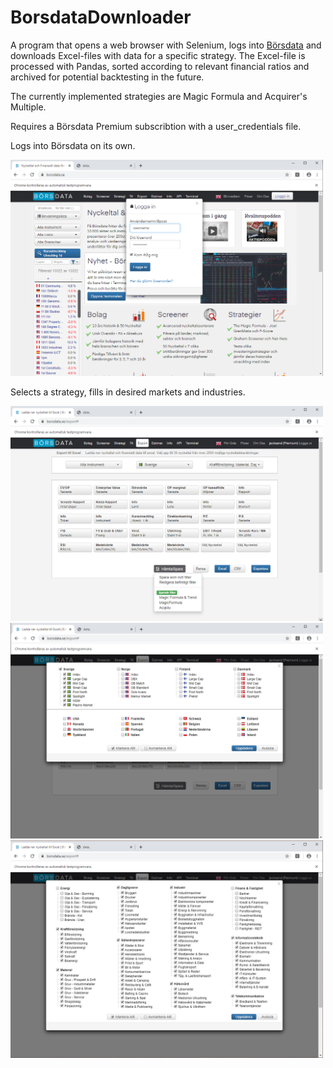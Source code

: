 # BorsdataDownloader

A program that opens a web browser with Selenium, logs into [Börsdata](www.borsdata.se) and downloads Excel-files with data for a specific strategy. The Excel-file is processed with Pandas, sorted according to relevant financial ratios and archived for potential backtesting in the future.

The currently implemented strategies are Magic Formula and Acquirer's Multiple.

Requires a Börsdata Premium subscribtion with a user_credentials file.

Logs into Börsdata on its own.

<img src="https://github.com/hataloo/BorsdataDownloader/blob/master/BorsdataShowcase/Login.png" width="500">

Selects a strategy, fills in desired markets and industries.

<img src="https://github.com/hataloo/BorsdataDownloader/blob/master/BorsdataShowcase/SelectStrat.png" width="500">
<img src="https://github.com/hataloo/BorsdataDownloader/blob/master/BorsdataShowcase/SelectMarket.png" width="500">
<img src="https://github.com/hataloo/BorsdataDownloader/blob/master/BorsdataShowcase/SelectIndustry.png" width="500">

